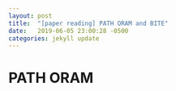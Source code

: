 ```yaml
---
layout: post
title:  "[paper reading] PATH ORAM and BITE"
date:   2019-06-05 23:00:28 -0500
categories: jekyll update
---
```


# PATH ORAM

